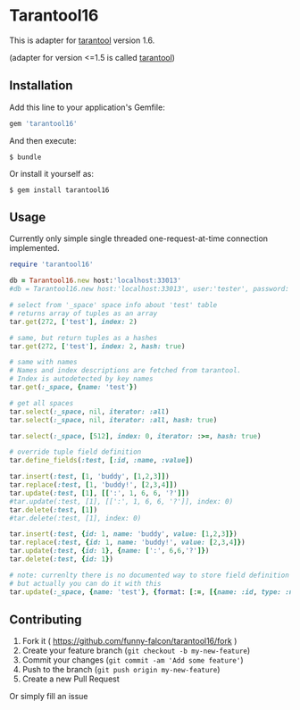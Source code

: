 # Tarantool16

This is adapter for [tarantool](http://tarantool.org) version 1.6.

(adapter for version <=1.5 is called [tarantool](https://github.org/tarantoool/tarantool-ruby))

## Installation

Add this line to your application's Gemfile:

```ruby
gem 'tarantool16'
```

And then execute:

    $ bundle

Or install it yourself as:

    $ gem install tarantool16

## Usage

Currently only simple single threaded one-request-at-time connection implemented.

```ruby
require 'tarantool16'

db = Tarantool16.new host:'localhost:33013'
#db = Tarantool16.new host:'localhost:33013', user:'tester', password:'testpass'

# select from '_space' space info about 'test' table
# returns array of tuples as an array
tar.get(272, ['test'], index: 2)

# same, but return tuples as a hashes
tar.get(272, ['test'], index: 2, hash: true)

# same with names
# Names and index descriptions are fetched from tarantool.
# Index is autodetected by key names
tar.get(:_space, {name: 'test'})

# get all spaces
tar.select(:_space, nil, iterator: :all)
tar.select(:_space, nil, iterator: :all, hash: true)

tar.select(:_space, [512], index: 0, iterator: :>=, hash: true)

# override tuple field definition
tar.define_fields(:test, [:id, :name, :value])

tar.insert(:test, [1, 'buddy', [1,2,3]])
tar.replace(:test, [1, 'buddy!', [2,3,4]])
tar.update(:test, [1], [[':', 1, 6, 6, '?']])
#tar.update(:test, [1], [[':', 1, 6, 6, '?']], index: 0)
tar.delete(:test, [1])
#tar.delete(:test, [1], index: 0)

tar.insert(:test, {id: 1, name: 'buddy', value: [1,2,3]})
tar.replace(:test, {id: 1, name: 'buddy!', value: [2,3,4]})
tar.update(:test, {id: 1}, {name: [':', 6,6,'?']})
tar.delete(:test, {id: 1})

# note: currenlty there is no documented way to store field definition in an tarantool
# but actually you can do it with this
tar.update(:_space, {name: 'test'}, {format: [:=, [{name: :id, type: :num}, {name: :name, type: :str}, {name: :value, type: '*'}]]})

```

## Contributing

1. Fork it ( https://github.com/funny-falcon/tarantool16/fork )
2. Create your feature branch (`git checkout -b my-new-feature`)
3. Commit your changes (`git commit -am 'Add some feature'`)
4. Push to the branch (`git push origin my-new-feature`)
5. Create a new Pull Request

Or simply fill an issue
